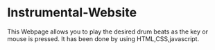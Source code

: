 # Instrumental-Website
This Webpage allows you to play the desired drum beats as the key or mouse is pressed. It has been done by using HTML,CSS,javascript.
